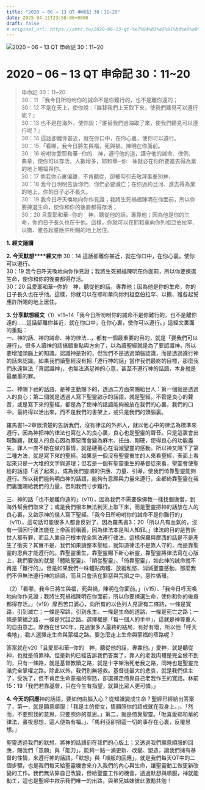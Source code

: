 ```yaml
---
title: "2020 – 06 – 13 QT 申命記 30：11~20"
date: 2025-04-11T23:58:06+0800
draft: false
# original_url: https://cmtc.tw/2020-06-13-qt-%e7%94%b3%e5%91%bd%e8%a8%98-30%ef%bc%9a1120
---
```


![2020 – 06 – 13 QT 申命記 30：11~20](/images/qt.jpg   "2020 – 06 – 13 QT 申命記 30：11~20")

# 2020 – 06 – 13 QT 申命記 30：11~20

> 申命記 30：11~20  
> 30：11 「我今日所吩咐你的誡命不是你難行的，也不是離你遠的；  
> 30：12 不是在天上，使你說：『誰替我們上天取下來，使我們聽見可以遵行呢？』  
> 30：13 也不是在海外，使你說：『誰替我們過海取了來，使我們聽見可以遵行呢？』  
> 30：14 這話卻離你甚近，就在你口中，在你心裏，使你可以遵行。  
> 30：15 「看哪，我今日將生與福，死與禍，陳明在你面前。  
> 30：16 吩咐你愛耶和華─你的　神，遵行他的道，謹守他的誡命、律例、典章，使你可以存活，人數增多，耶和華─你　神就必在你所要進去得為業的地上賜福與你。  
> 30：17 倘若你心裏偏離，不肯聽從，卻被勾引去敬拜事奉別神，  
> 30：18 我今日明明告訴你們，你們必要滅亡；在你過約旦河、進去得為業的地上，你的日子必不長久。  
> 30：19 我今日呼天喚地向你作見證；我將生死禍福陳明在你面前，所以你要揀選生命，使你和你的後裔都得存活；  
> 30：20 且愛耶和華─你的　神，聽從他的話，專靠他；因為他是你的生命，你的日子長久也在乎他。這樣，你就可以在耶和華向你列祖亞伯拉罕、以撒、雅各起誓應許所賜的地上居住。

**1.** **經文誦讀**

**2. 今天默想****經文**申 30：14 這話卻離你甚近，就在你口中，在你心裏，使你可以遵行。  
30：19 我今日呼天喚地向你作見證；我將生死禍福陳明在你面前，所以你要揀選生命，使你和你的後裔都得存活。  
30：20 且愛耶和華─你的　神，聽從他的話，專靠他；因為他是你的生命，你的日子長久也在乎他。這樣，你就可以在耶和華向你列祖亞伯拉罕、以撒、雅各起誓應許所賜的地上居住。

**3. 分享默想經文**（1）v11~14「我今日所吩咐你的誡命不是你難行的，也不是離你遠的……這話卻離你甚近，就在你口中，在你心裏，使你可以遵行。」這經文裏面的重點：  
一、神的話、神的誡命、神的律法…，都有一個最重要的目的，就是「要我們可以遵行」。很多人讀神的話搞錯重點與方向了，以為讀聖經就是為了要認識神，所以要增加頭腦上的知識。認識神是對的，但我們不是透過頭腦認識，而是透過遵行神的話來認識。如果我們讀聖經沒有把「遵行神的話」當作我們最終的目標，那麼我們永遠無法「真認識神」，也無法滿足神的心意，甚至不遵行神的話語，本身就是最嚴重的罪。

二、神賜下祂的話語，是神主動賜下的，透過二方面來賜給世人：第一個就是透過人的良心；第二個就是透過人寫下聖靈啟示的話語，就是聖經。不管是良心的聲音，或是寫下來的聖經，都是為了使神的話語能夠被放在我們的心裏，我們的口中，最終得以活出來。而不是我們的書架上，或只是我們的頭腦裏。

羅馬書1~2章很清楚的告訴我們，沒有律法的外邦人，就以他心中的律法為標準來遵行，因為神把神的律法也寫在人的良心裏，良心也是聖靈的聲音。只是這裏會出現難題，就是人的良心因為罪惡而會變為麻木、扭曲、剛硬，使得良心的功能盡失，罪人一直不斷在做的事情，就是硬著心在消滅聖靈的感動。所以神又賜下了第二種方法，就是寫下來的聖經。如果是一個沒有聖靈重生的人來看聖經，表面上看起來只是一大堆的文字與道理；但若是一個有聖靈重生的基督徒來看，聖靈會使聖經的話語「活了起來」，成為我們靈魂的供應、力量、引導，使我們倚靠聖靈能夠遵行。所以我們能夠明白神的話語，能夠有意願與力量來遵行，全都倚靠聖靈在我們裏面賜給我們的力量，否則我們寸步難行。

三、神的話「也不是離你遠的」（v11），因為我們不需要像佛教一樣找個唐僧，到海外幫我們取來了；或是我們根本無法到天上取下來，而是聖靈把神的話放在人的良心裏，又啟示神的僕人寫下聖經。「我今日所吩咐你的誡命不是你難行的」（v11），這句話可能很多人都會反對了，因為羅馬書3：20「所以凡有血氣的，沒有一個因行律法能在上帝面前稱義，因為律法本是叫人知罪。」律法的目的是告訴世人都有罪，而且人靠自己根本完全無法遵行律法。這樣保羅與摩西的話是不是產生了衝突？其實不是，我們如果讀整本聖經，就知道律法不是靠人守的，而是靠聖靈的恩典才能遵行的。靠聖靈重生，靠聖靈賜下新心新靈，靠聖靈將律法寫在心版上，我們要做的就是「體貼聖靈」、「順從聖靈」、「倚靠聖靈」，如此神的誡命就不再是「難行的」。但是如果我們一味體貼肉體、放縱私慾、消滅聖靈感動，那麼我們不但無法遵行神的話語，而且只會活在罪惡與咒詛之中，惡性循環。

（2）「看哪，我今日將生與福，死與禍，陳明在你面前。」（v15）、「我今日呼天喚地向你作見證；我將生死禍福陳明在你面前，所以你要揀選生命，使你和你的後裔都得存活。」（v19）摩西苦口婆心，向所有的以色列人見證有二條路，一條是寬路，引到滅亡；一條是窄路，引到永生。一條是生命的道路，一條是死亡之路；一條是蒙福之路，一條是咒詛之路。選擇權是「每一個人的手中」，這就是神尊重人的自由意志。摩西在世120年，見過很多人最終的結局，有好有壞，所以他「呼天喚地」，勸人選擇走生命與蒙福之路。要怎麼走上生命與蒙福的窄路呢？

答案就在v20「且愛耶和華─你的　神，聽從他的話，專靠他。」愛神，就是聽從神，也就是倚靠神。但是新約已經告訴我們答案了，靠人的老我肉體是完全做不到的，只有一條路，就是基督教贖之路，就是十字架治死老我之路，同時也是聖靈充滿完全掌權之路。除此以外，我們別無拯救。基督徒最大的悲哀，就是我們信主了，受洗了，但不肯走生命蒙福的窄路，卻選擇走倚靠自己老我作王的寬路。林前15：19「我們若靠基督，只在今生有指望，就算比眾人更可憐。」

**4. 今天的回應**神的話語，要如何由腦入心？從知識變成生命？聖經已經給出答案了，第一，就是願意順服：「我是主的使女，情願照你的話成就在我身上。」、「然而，不要照我的意思，只要照你的意思。」第二，就是倚靠聖靈。「唯喜愛耶和華的律法，晝夜思想，這人便為有福。」、「馬利亞卻把這一切的事存在心裏，反覆思想。」

聖靈透過我們的默想，將神的話語刻在我們的心版上；又透過我們願意順服的回應，賜我們「意願」與「能力」，能夠一點一滴更新、改變、塑造，讓我們擁有基督的性情，來遵行神的話語。「默想」與「順服的回應」，就是我們每天QT中的二個步驟，也是我們每天給聖靈機會來介入我們的內心與生命，讓聖靈動工做更新改變的工作。我們無法靠自己改變，但給聖靈工作的機會，透過默想與順服，神就能動工，這也是聖經中啟示我們唯一的出路，與弟兄姊妹彼此激勵共勉！